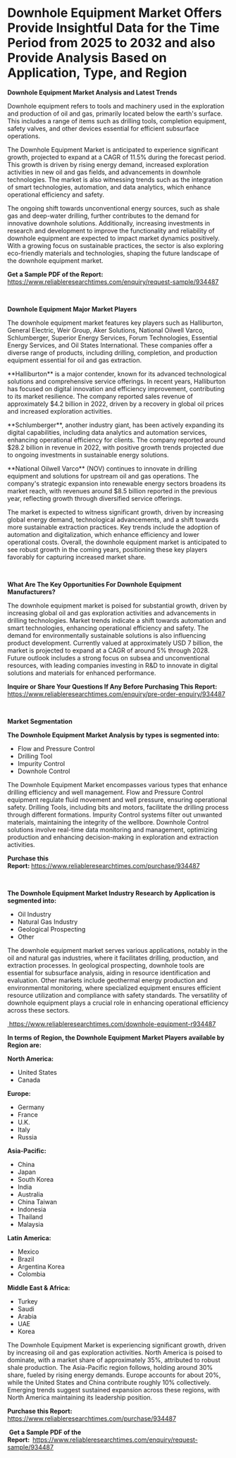 <p><h1>Downhole Equipment Market Offers Provide Insightful Data for the Time Period from 2025 to 2032 and also Provide Analysis Based on Application, Type, and Region</h1></p><p><strong>Downhole Equipment Market Analysis and Latest Trends</strong></p>
<p><p>Downhole equipment refers to tools and machinery used in the exploration and production of oil and gas, primarily located below the earth's surface. This includes a range of items such as drilling tools, completion equipment, safety valves, and other devices essential for efficient subsurface operations. </p><p>The Downhole Equipment Market is anticipated to experience significant growth, projected to expand at a CAGR of 11.5% during the forecast period. This growth is driven by rising energy demand, increased exploration activities in new oil and gas fields, and advancements in downhole technologies. The market is also witnessing trends such as the integration of smart technologies, automation, and data analytics, which enhance operational efficiency and safety. </p><p>The ongoing shift towards unconventional energy sources, such as shale gas and deep-water drilling, further contributes to the demand for innovative downhole solutions. Additionally, increasing investments in research and development to improve the functionality and reliability of downhole equipment are expected to impact market dynamics positively. With a growing focus on sustainable practices, the sector is also exploring eco-friendly materials and technologies, shaping the future landscape of the downhole equipment market.</p></p>
<p><strong>Get a Sample PDF of the Report:&nbsp;</strong> <a href="https://www.reliableresearchtimes.com/enquiry/request-sample/934487?utm_campaign=3437&utm_medium=2&utm_source=Github&utm_content=ia&utm_term=18042025&utm_id=downhole-equipment">https://www.reliableresearchtimes.com/enquiry/request-sample/934487</a></p>
<p>&nbsp;</p>
<p><strong>Downhole Equipment Major Market Players</strong></p>
<p><p>The downhole equipment market features key players such as Halliburton, General Electric, Weir Group, Aker Solutions, National Oilwell Varco, Schlumberger, Superior Energy Services, Forum Technologies, Essential Energy Services, and Oil States International. These companies offer a diverse range of products, including drilling, completion, and production equipment essential for oil and gas extraction.</p><p>**Halliburton** is a major contender, known for its advanced technological solutions and comprehensive service offerings. In recent years, Halliburton has focused on digital innovation and efficiency improvement, contributing to its market resilience. The company reported sales revenue of approximately $4.2 billion in 2022, driven by a recovery in global oil prices and increased exploration activities.</p><p>**Schlumberger**, another industry giant, has been actively expanding its digital capabilities, including data analytics and automation services, enhancing operational efficiency for clients. The company reported around $28.2 billion in revenue in 2022, with positive growth trends projected due to ongoing investments in sustainable energy solutions.</p><p>**National Oilwell Varco** (NOV) continues to innovate in drilling equipment and solutions for upstream oil and gas operations. The company's strategic expansion into renewable energy sectors broadens its market reach, with revenues around $8.5 billion reported in the previous year, reflecting growth through diversified service offerings.</p><p>The market is expected to witness significant growth, driven by increasing global energy demand, technological advancements, and a shift towards more sustainable extraction practices. Key trends include the adoption of automation and digitalization, which enhance efficiency and lower operational costs. Overall, the downhole equipment market is anticipated to see robust growth in the coming years, positioning these key players favorably for capturing increased market share.</p></p>
<p>&nbsp;</p>
<p><strong>What Are The Key Opportunities For Downhole Equipment Manufacturers?</strong></p>
<p><p>The downhole equipment market is poised for substantial growth, driven by increasing global oil and gas exploration activities and advancements in drilling technologies. Market trends indicate a shift towards automation and smart technologies, enhancing operational efficiency and safety. The demand for environmentally sustainable solutions is also influencing product development. Currently valued at approximately USD 7 billion, the market is projected to expand at a CAGR of around 5% through 2028. Future outlook includes a strong focus on subsea and unconventional resources, with leading companies investing in R&D to innovate in digital solutions and materials for enhanced performance.</p></p>
<p><strong>Inquire or Share Your Questions If Any Before Purchasing This Report:</strong> <a href="https://www.reliableresearchtimes.com/enquiry/pre-order-enquiry/934487?utm_campaign=3437&utm_medium=2&utm_source=Github&utm_content=ia&utm_term=18042025&utm_id=downhole-equipment">https://www.reliableresearchtimes.com/enquiry/pre-order-enquiry/934487</a></p>
<p>&nbsp;</p>
<p><strong>Market Segmentation</strong></p>
<p><strong>The Downhole Equipment Market Analysis by types is segmented into:</strong></p>
<p><ul><li>Flow and Pressure Control</li><li>Drilling Tool</li><li>Impurity Control</li><li>Downhole Control</li></ul></p>
<p><p>The Downhole Equipment Market encompasses various types that enhance drilling efficiency and well management. Flow and Pressure Control equipment regulate fluid movement and well pressure, ensuring operational safety. Drilling Tools, including bits and motors, facilitate the drilling process through different formations. Impurity Control systems filter out unwanted materials, maintaining the integrity of the wellbore. Downhole Control solutions involve real-time data monitoring and management, optimizing production and enhancing decision-making in exploration and extraction activities.</p></p>
<p><strong>Purchase this Report:&nbsp;</strong><a href="https://www.reliableresearchtimes.com/purchase/934487?utm_campaign=3437&utm_medium=2&utm_source=Github&utm_content=ia&utm_term=18042025&utm_id=downhole-equipment">https://www.reliableresearchtimes.com/purchase/934487</a></p>
<p>&nbsp;</p>
<p><strong>The Downhole Equipment Market Industry Research by Application is segmented into:</strong></p>
<p><ul><li>Oil Industry</li><li>Natural Gas Industry</li><li>Geological Prospecting</li><li>Other</li></ul></p>
<p><p>The downhole equipment market serves various applications, notably in the oil and natural gas industries, where it facilitates drilling, production, and extraction processes. In geological prospecting, downhole tools are essential for subsurface analysis, aiding in resource identification and evaluation. Other markets include geothermal energy production and environmental monitoring, where specialized equipment ensures efficient resource utilization and compliance with safety standards. The versatility of downhole equipment plays a crucial role in enhancing operational efficiency across these sectors.</p></p>
<p><a href="https://www.reliableresearchtimes.com/downhole-equipment-r934487?utm_campaign=3437&utm_medium=2&utm_source=Github&utm_content=ia&utm_term=18042025&utm_id=downhole-equipment">&nbsp;https://www.reliableresearchtimes.com/downhole-equipment-r934487</a></p>
<p><strong>In terms of Region, the Downhole Equipment Market Players available by Region are:</strong></p>
<p>
    <p> <strong> North America: </strong>
        <ul>
            <li>United States</li>
            <li>Canada</li>
        </ul>
        </p> 
    <p> <strong> Europe: </strong>
        <ul>
            <li>Germany</li>
            <li>France</li>
            <li>U.K.</li>
            <li>Italy</li>
            <li>Russia</li>
        </ul>
        </p> 
    <p> <strong> Asia-Pacific: </strong>
        <ul>
            <li>China</li>
            <li>Japan</li>
            <li>South Korea</li>
            <li>India</li>
            <li>Australia</li>
            <li>China Taiwan</li>
            <li>Indonesia</li>
            <li>Thailand</li>
            <li>Malaysia</li>
        </ul>
        </p> 
    <p> <strong> Latin America: </strong>
        <ul>
            <li>Mexico</li>
            <li>Brazil</li>
            <li>Argentina Korea</li>
            <li>Colombia</li>
        </ul>
        </p> 
    <p> <strong> Middle East & Africa: </strong>
        <ul>
            <li>Turkey</li>
            <li>Saudi</li>
            <li>Arabia</li>
            <li>UAE</li>
            <li>Korea</li>
        </ul>
    </p>
    </p>
<p><p>The Downhole Equipment Market is experiencing significant growth, driven by increasing oil and gas exploration activities. North America is poised to dominate, with a market share of approximately 35%, attributed to robust shale production. The Asia-Pacific region follows, holding around 30% share, fueled by rising energy demands. Europe accounts for about 20%, while the United States and China contribute roughly 10% collectively. Emerging trends suggest sustained expansion across these regions, with North America maintaining its leadership position.</p></p>
<p><strong>Purchase this Report: </strong><a href="https://www.reliableresearchtimes.com/purchase/934487?utm_campaign=3437&utm_medium=2&utm_source=Github&utm_content=ia&utm_term=18042025&utm_id=downhole-equipment">https://www.reliableresearchtimes.com/purchase/934487</a></p>
<p>&nbsp;<strong>Get a Sample PDF of the Report:&nbsp;&nbsp;</strong><a href="https://www.reliableresearchtimes.com/enquiry/request-sample/934487?utm_campaign=3437&utm_medium=2&utm_source=Github&utm_content=ia&utm_term=18042025&utm_id=downhole-equipment">https://www.reliableresearchtimes.com/enquiry/request-sample/934487</a></p>
<p><strong></strong></p>
<p><p></p><p></p><p></p></p>